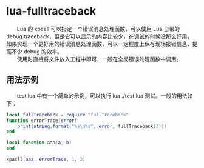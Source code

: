 # lua-fulltraceback
　　Lua 的 xpcall 可以指定一个错误消息处理函数，可以使用 Lua 自带的 debug.traceback，但是它可以显示的内容比较少，在调试的时候没那么好用，如果实现一个更好用的错误消息处理函数，可以一定程度上保存现场报错信息，提高不少 debug 的效率。  
　　使用时直接将文件放入工程中即可，一般在全局错误处理函数中调用。

## 用法示例
　　test.lua 中有一个简单的示例，可以执行 lua ./test.lua 测试。一般的用法如下：
```Lua
local fullTraceback = require "fullTraceback"
function errorTrace(error)
    print(string.format("%s\n%s", error, fullTraceback(3)))
end

local function aaa(a, b)
end

xpacll(aaa, errorTrace, 1, 2)
```